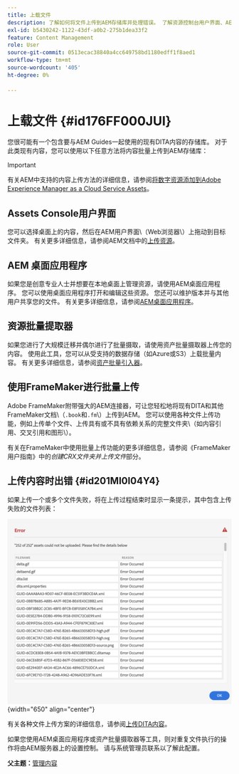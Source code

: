 ```yaml
---
title: 上载文件
description: 了解如何将文件上传到AEM存储库并处理错误。 了解资源控制台用户界面、AEM桌面应用程序、资源批量提取器，并使用FrameMaker进行批量上传。
exl-id: b5430242-1122-43df-a0b2-275b1dea33f2
feature: Content Management
role: User
source-git-commit: 0513ecac38840a4cc649758bd1180edff1f8aed1
workflow-type: tm+mt
source-wordcount: '405'
ht-degree: 0%

---
```


# 上载文件 {#id176FF000JUI}

您很可能有一个包含要与AEM Guides一起使用的现有DITA内容的存储库。 对于此类现有内容，您可以使用以下任意方法将内容批量上传到AEM存储库：

>[!IMPORTANT]
>
> 有关AEM中支持的内容上传方法的详细信息，请参阅[将数字资源添加到Adobe Experience Manager as a Cloud Service Assets](https://experienceleague.adobe.com/docs/experience-manager-cloud-service/assets/manage/add-assets.html)。

## Assets Console用户界面

您可以选择桌面上的内容，然后在AEM用户界面\（Web浏览器\）上拖动到目标文件夹。 有关更多详细信息，请参阅AEM文档中的[上传资源](https://experienceleague.adobe.com/docs/experience-manager-cloud-service/assets/manage/add-assets.html#upload-assets)。

## AEM 桌面应用程序

如果您是创意专业人士并想要在本地桌面上管理资源，请使用AEM桌面应用程序。 您可以使用桌面应用程序打开和编辑这些资源。 您还可以维护版本并与其他用户共享您的文件。 有关更多详细信息，请参阅[AEM桌面应用程序](https://experienceleague.adobe.com/docs/experience-manager-desktop-app/using/using.html)。

## 资源批量提取器

如果您进行了大规模迁移并偶尔进行了批量摄取，请使用资产批量摄取器上传您的内容。 使用此工具，您可以从受支持的数据存储（如Azure或S3）上载批量内容。 有关更多详细信息，请参阅[资产批量引入器](https://experienceleague.adobe.com/docs/experience-manager-cloud-service/assets/manage/add-assets.html?lang=en#asset-bulk-ingestor)。

## 使用FrameMaker进行批量上传

Adobe FrameMaker附带强大的AEM连接器，可让您轻松地将现有DITA和其他FrameMaker文档\（`.book`和`.fm`\）上传到AEM。 您可以使用各种文件上传功能，例如上传单个文件、上传具有或不具有依赖关系的完整文件夹\（如内容引用、交叉引用和图形\）。

有关在FrameMaker中使用批量上传功能的更多详细信息，请参阅《FrameMaker用户指南》中的&#x200B;*创建CRX文件夹并上传文件*&#x200B;部分。

## 上传内容时出错 {#id201MI0I04Y4}

如果上传一个或多个文件失败，将在上传过程结束时显示一条提示，其中包含上传失败的文件列表：

![](images/uuid-files-failed-to-upload_cs.png){width="650" align="center"}

有关各种文件上传方案的详细信息，请参阅[上传DITA内容](authoring-file-management.md#)。

如果您使用AEM桌面应用程序或资产批量摄取器等工具，则对重复文件执行的操作将由AEM服务器上的设置控制。 请与系统管理员联系以了解此配置。

**父主题：**[&#x200B;管理内容](authoring.md)
